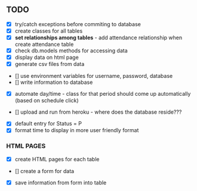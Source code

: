 ## TODO

- [x] try/catch exceptions before commiting to database
- [x] create classes for all tables
- [x] **set relationships among tables** - add attendance relationship when create attendance table
- [x] check db.models methods for accessing data
- [x] display data on html page
- [x] generate csv files from data
- [] use environment variables for username, password, database
- [] write information to database
- [x] automate day/time - class for that period should come up automatically (based on schedule click)
- [] upload and run from heroku - where does the database reside???
- [x] default entry for Status = P
- [x] format time to display in more user friendly format

### HTML PAGES

- [x] create HTML pages for each table
- [] create a form for data
- [x] save information from form into table
